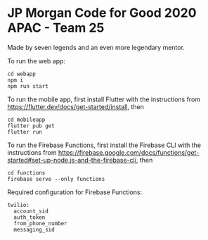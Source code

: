 # JP Morgan Code for Good 2020 APAC - Team 25

Made by seven legends and an even more legendary mentor.

To run the web app:
```
cd webapp
npm i
npm run start
```

To run the mobile app, first install Flutter with the instructions from https://flutter.dev/docs/get-started/install, then
```
cd mobileapp
flutter pub get
flutter run
```

To run the Firebase Functions, first install the Firebase CLI with the instructions from https://firebase.google.com/docs/functions/get-started#set-up-node.js-and-the-firebase-cli, then
```
cd functions
firebase serve --only functions
```

Required configuration for Firebase Functions:
```
twilio:
  account_sid
  auth_token
  from_phone_number
  messaging_sid
```
